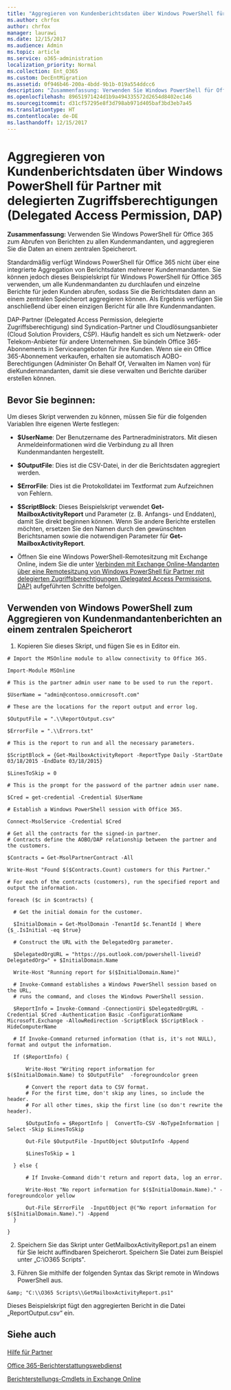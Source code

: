 ```yaml
---
title: "Aggregieren von Kundenberichtsdaten über Windows PowerShell für Partner mit delegierten Zugriffsberechtigungen (Delegated Access Permission, DAP)"
ms.author: chrfox
author: chrfox
manager: laurawi
ms.date: 12/15/2017
ms.audience: Admin
ms.topic: article
ms.service: o365-administration
localization_priority: Normal
ms.collection: Ent_O365
ms.custom: DecEntMigration
ms.assetid: 0f946b46-200a-4bdd-9b1b-019a554ddcc6
description: "Zusammenfassung: Verwenden Sie Windows PowerShell für Office 365 zum Abrufen von Berichten zu allen Kundenmandanten, und aggregieren Sie die Daten an einem zentralen Speicherort."
ms.openlocfilehash: 89651971424d1b9a494335572d2654d8402ec146
ms.sourcegitcommit: d31cf57295e8f3d798ab971d405baf3bd3eb7a45
ms.translationtype: HT
ms.contentlocale: de-DE
ms.lasthandoff: 12/15/2017
---
```

# <a name="aggregate-customer-reporting-data-via-windows-powershell-for-delegated-access-permission-dap-partners"></a>Aggregieren von Kundenberichtsdaten über Windows PowerShell für Partner mit delegierten Zugriffsberechtigungen (Delegated Access Permission, DAP)

 **Zusammenfassung:** Verwenden Sie Windows PowerShell für Office 365 zum Abrufen von Berichten zu allen Kundenmandanten, und aggregieren Sie die Daten an einem zentralen Speicherort.
  
Standardmäßig verfügt Windows PowerShell für Office 365 nicht über eine integrierte Aggregation von Berichtsdaten mehrerer Kundenmandanten. Sie können jedoch dieses Beispielskript für Windows PowerShell für Office 365 verwenden, um alle Kundenmandanten zu durchlaufen und einzelne Berichte für jeden Kunden abrufen, sodass Sie die Berichtsdaten dann an einem zentralen Speicherort aggregieren können. Als Ergebnis verfügen Sie anschließend über einen einzigen Bericht für alle Ihre Kundenmandanten. 
  
DAP-Partner (Delegated Access Permission, delegierte Zugriffsberechtigung) sind Syndication-Partner und Cloudlösungsanbieter (Cloud Solution Providers, CSP). Häufig handelt es sich um Netzwerk- oder Telekom-Anbieter für andere Unternehmen. Sie bündeln Office 365-Abonnements in Serviceangeboten für ihre Kunden. Wenn sie ein Office 365-Abonnement verkaufen, erhalten sie automatisch AOBO-Berechtigungen (Administer On Behalf Of, Verwalten im Namen von) für dieKundenmandanten, damit sie diese verwalten und Berichte darüber erstellen können.
## <a name="before-you-begin"></a>Bevor Sie beginnen:

Um dieses Skript verwenden zu können, müssen Sie für die folgenden Variablen Ihre eigenen Werte festlegen:
  
- **$UserName**: Der Benutzername des Partneradministrators. Mit diesen Anmeldeinformationen wird die Verbindung zu all Ihren Kundenmandanten hergestellt.
    
- **$OutputFile**: Dies ist die CSV-Datei, in der die Berichtsdaten aggregiert werden.
    
- **$ErrorFile**: Dies ist die Protokolldatei im Textformat zum Aufzeichnen von Fehlern.
    
- **$ScriptBlock**: Dieses Beispielskript verwendet **Get-MailboxActivityReport** und Parameter (z. B. Anfangs- und Enddaten), damit Sie direkt beginnen können. Wenn Sie andere Berichte erstellen möchten, ersetzen Sie den Namen durch den gewünschten Berichtsnamen sowie die notwendigen Parameter für **Get-MailboxActivityReport**.
    
- Öffnen Sie eine Windows PowerShell-Remotesitzung mit Exchange Online, indem Sie die unter [Verbinden mit Exchange Online-Mandanten über eine Remotesitzung von Windows PowerShell für Partner mit delegierten Zugriffsberechtigungen (Delegated Access Permissions, DAP)](connect-to-exchange-online-tenants-with-remote-windows-powershell-for-delegated.md) aufgeführten Schritte befolgen.
    
## <a name="use-windows-powershell-to-aggregate-customer-tenant-reports-to-a-single-location"></a>Verwenden von Windows PowerShell zum Aggregieren von Kundenmandantenberichten an einem zentralen Speicherort

1. Kopieren Sie dieses Skript, und fügen Sie es in Editor ein.
    
  ```
  # Import the MSOnline module to allow connectivity to Office 365.

Import-Module MSOnline

# This is the partner admin user name to be used to run the report.

$UserName = "admin@contoso.onmicrosoft.com"

# These are the locations for the report output and error log.

$OutputFile = ".\\ReportOutput.csv"

$ErrorFile = ".\\Errors.txt"

# This is the report to run and all the necessary parameters.

$ScriptBlock = {Get-MailboxActivityReport -ReportType Daily -StartDate 03/18/2015 -EndDate 03/18/2015}

$LinesToSkip = 0

# This is the prompt for the password of the partner admin user name.

$Cred = get-credential -Credential $UserName

# Establish a Windows PowerShell session with Office 365.

Connect-MsolService -Credential $Cred

# Get all the contracts for the signed-in partner.  
# Contracts define the AOBO/DAP relationship between the partner and the customers.

$Contracts = Get-MsolPartnerContract -All

Write-Host "Found $($Contracts.Count) customers for this Partner."

# For each of the contracts (customers), run the specified report and output the information.

foreach ($c in $contracts) { 

    # Get the initial domain for the customer.

    $InitialDomain = Get-MsolDomain -TenantId $c.TenantId | Where {$_.IsInitial -eq $true}

    # Construct the URL with the DelegatedOrg parameter.
    
    $DelegatedOrgURL = "https://ps.outlook.com/powershell-liveid?DelegatedOrg=" + $InitialDomain.Name
        
    Write-Host "Running report for $($InitialDomain.Name)"

    # Invoke-Command establishes a Windows PowerShell session based on the URL,
    # runs the command, and closes the Windows PowerShell session.
    
    $ReportInfo = Invoke-Command -ConnectionUri $DelegatedOrgURL -Credential $Cred -Authentication Basic -ConfigurationName Microsoft.Exchange -AllowRedirection -ScriptBlock $ScriptBlock -HideComputerName

    # If Invoke-Command returned information (that is, it's not NULL), format and output the information.
    
    If ($ReportInfo) {

        Write-Host "Writing report information for $($InitialDomain.Name) to $OutputFile"  -foregroundcolor green

        # Convert the report data to CSV format.
        # For the first time, don't skip any lines, so include the header.
        # For all other times, skip the first line (so don't rewrite the header).
        
        $OutputInfo = $ReportInfo |  ConvertTo-CSV -NoTypeInformation | Select -Skip $LinesToSkip

        Out-File $OutputFile -InputObject $OutputInfo -Append

        $LinesToSkip = 1

    } else {

        # If Invoke-Command didn't return and report data, log an error.
        
        Write-Host "No report information for $($InitialDomain.Name)." -foregroundcolor yellow
           
        Out-File $ErrorFile  -InputObject @("No report information for $($InitialDomain.Name).") -Append
    }

}

  ```

2. Speichern Sie das Skript unter GetMailboxActivityReport.ps1 an einem für Sie leicht auffindbaren Speicherort. Speichern Sie Datei zum Beispiel unter „C:\\O365 Scripts". 
    
3. Führen Sie mithilfe der folgenden Syntax das Skript remote in Windows PowerShell aus.
    
  ```
  &amp; "C:\\O365 Scripts\\GetMailboxActivityReport.ps1"
  ```

Dieses Beispielskript fügt den aggregierten Bericht in die Datei „ReportOutput.csv“ ein.
  
## <a name="see-also"></a>Siehe auch

#### 

[Hilfe für Partner](https://go.microsoft.com/fwlink/p/?LinkID=533477)
  
[Office 365-Berichterstattungswebdienst](https://go.microsoft.com/fwlink/p/?LinkId=532777)
  
[Berichterstellungs-Cmdlets in Exchange Online](https://go.microsoft.com/fwlink/p/?LinkId=526430)

